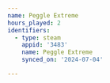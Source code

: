 ```yaml
---
name: Peggle Extreme
hours_played: 2
identifiers:
  - type: steam
    appid: '3483'
    name: Peggle Extreme
    synced_on: '2024-07-04'

---
```

